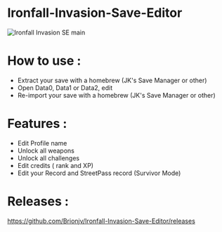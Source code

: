 # Ironfall-Invasion-Save-Editor

![Ironfall Invasion SE main](https://i58.servimg.com/u/f58/19/11/94/79/ironfa10.png)

# How to use : 
- Extract your save with a homebrew (JK's Save Manager or other)
- Open Data0, Data1 or Data2, edit
- Re-import your save with a homebrew (JK's Save Manager or other)

# Features :
- Edit Profile name
- Unlock all weapons
- Unlock all challenges
- Edit credits ( rank and XP)
- Edit your Record and StreetPass record (Survivor Mode)

# Releases :
https://github.com/Brionjv/Ironfall-Invasion-Save-Editor/releases
